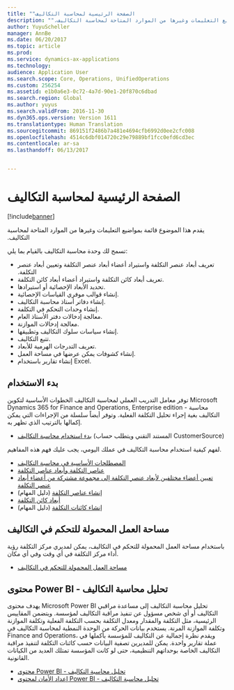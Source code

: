 ```yaml
---
title: "الصفحة الرئيسية لمحاسبة التكاليف‬‏‫"
description: "يقدم هذا الموضوع قائمة بمواضيع التعليمات وغيرها من الموارد المتاحة لمحاسبة التكاليف‬‏‫."
author: YuyuScheller
manager: AnnBe
ms.date: 06/20/2017
ms.topic: article
ms.prod: 
ms.service: dynamics-ax-applications
ms.technology: 
audience: Application User
ms.search.scope: Core, Operations, UnifiedOperations
ms.custom: 256254
ms.assetid: e1b0a6e3-0c72-4a7d-90e1-20f870c6dbad
ms.search.region: Global
ms.author: yuyus
ms.search.validFrom: 2016-11-30
ms.dyn365.ops.version: Version 1611
ms.translationtype: Human Translation
ms.sourcegitcommit: 869151f2486b7a481e4694cfb6992d0ee2cfc008
ms.openlocfilehash: 4514c6dbf014720c29e79889bf1fcc0efd6cd3ec
ms.contentlocale: ar-sa
ms.lasthandoff: 06/13/2017


---
```


# <a name="cost-accounting-home-page"></a>الصفحة الرئيسية لمحاسبة التكاليف‬‏‫

[!include[banner](../includes/banner.md)]


يقدم هذا الموضوع قائمة بمواضيع التعليمات وغيرها من الموارد المتاحة لمحاسبة التكاليف‬‏‫.

تسمح لك وحدة محاسبة التكاليف بالقيام بما يلي:

-   تعريف أبعاد عنصر التكلفة واستيراد أعضاء أبعاد عنصر التكلفة و‏‫تعيين أبعاد عنصر التكلفة.
-   تعريف أبعاد كائن التكلفة واستيراد أعضاء أبعاد كائن التكلفة.
-   تحديد الأبعاد الإحصائية أو استيرادها.
-   إنشاء قوالب موفري القياسات الإحصائية.
-   إنشاء دفاتر أستاذ محاسبة التكاليف.
-   إنشاء وحدات التحكم في التكلفة.
-   معالجة إدخالات دفتر الأستاذ العام.
-   معالجة إدخالات الموازنة.
-   إنشاء سياسات سلوك التكاليف‬ وتطبيقها.
-   تتبع التكاليف.
-   تعريف التدرجات الهرمية للأبعاد.
-   إنشاء كشوفات يمكن عرضها في مساحة العمل.
-   إنشاء تقارير باستخدام Excel.

## <a name="get-started"></a>بدء الاستخدام

توفر معامل التدريب العملي لمحاسبة التكاليف الخطوات الأساسية لتكوين Microsoft Dynamics 365 for Finance and Operations, Enterprise edition - محاسبة التكاليف بغية إجراء تحليل التكلفة الفعلية. وتوفر أيضاً سلسلة من الإجراءات التي يمكن إكمالها بالترتيب الذي تظهر به.

-   [بدء استخدام محاسبة التكاليف](https://mbs.microsoft.com/customersource/northamerica/AX/learning/documentation/white-papers/msd365optgtstcostacc) (المستند التقني ويتطلب حساب CustomerSource)

لفهم كيفية استخدام محاسبة التكاليف في عملك اليومي، يجب عليك فهم هذه المفاهيم.

-   [المصطلحات الأساسية‬ في محاسبة التكاليف](terms-cost-accounting.md)
-   [عناصر التكلفة وأبعاد عناصر التكلفة](cost-elements.md)
-   [تعيين أعضاء مختلفين لأبعاد عنصر التكلفة إلى مجموعة مشتركة من أعضاء أبعاد عنصر التكلفة](map-cost-elements-dimension-members.md)
-   [إنشاء عناصر التكلفة](http://ax.help.dynamics.com/en/wiki/create-cost-elements/) (دليل المهام)
-   [أبعاد كائن التكلفة](cost-objects.md)
-   [إنشاء كائنات التكلفة](http://ax.help.dynamics.com/en/wiki/create-cost-objects/) (دليل المهام)

## <a name="cost-control-mobile-workspace"></a>مساحة العمل المحمولة للتحكم في التكاليف
باستخدام مساحة العمل المحمولة للتحكم في التكاليف، يمكن لمديري مركز التكلفة رؤية أداء مركز التكلفة في أي وقت وفي أي مكان.

-   [مساحة العمل المحمولة للتحكم في التكاليف](cost-controlling-mobile-workspace.md)

## <a name="cost-accounting-analysis-power-bi-content"></a>محتوى Power BI - تحليل محاسبة التكاليف
يهدف محتوى Microsoft Power BI تحليل محاسبة التكاليف إلى مساعدة مراقبي التكاليف أو أي شخص مسؤول عن تنفيذ مراقبة التكاليف لمؤسسة. ويتضمن المقاييس الرئيسية، مثل التكلفة والمقدار ومعدل التكلفة بحسب التكلفة الفعلية وتكلفة الموازنة وتكلفة الموازنة المرنة. يستخدم بيانات الحركة من الوحدة النمطية لمحاسبة التكاليف في Finance and Operations، ويقدم نظرة إجمالية عن التكاليف للمؤسسة بأكملها في عملة تقارير واحدة. يمكن للمديرين تصفية البيانات حسب كائنات التكلفة لتنفيذ مراقبة التكاليف الخاصة بوحداتهم التنظيمية، حتى لو كانت المؤسسة تمتلك العديد من الكيانات القانونية.

-   [محتوى Power BI - تحليل محاسبة التكاليف](/dynamics365/unified-operations/dev-itpro/analytics/cost-accounting-analysis-content-pack)
-   [إعداد الأمان لمحتوى Power BI - تحليل محاسبة التكاليف](/dynamics365/unified-operations/dev-itpro/analytics/setup-security-cost-accounting-content-pack)





